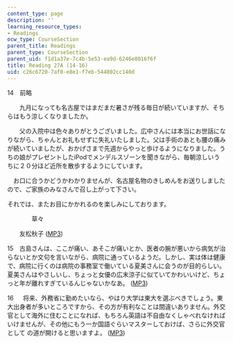 ```yaml
---
content_type: page
description: ''
learning_resource_types:
- Readings
ocw_type: CourseSection
parent_title: Readings
parent_type: CourseSection
parent_uid: f1d1a37e-7c4b-5e53-ea9d-6246e8016f6f
title: Reading 27A (14-16)
uid: c26c6720-7af0-e8e1-f7eb-544802cc140d
---
```


14　前略

　　九月になっても名古屋ではまだまだ暑さが残る毎日が続いていますが、そちらはもう涼しくなりましたか。

　　父の入院中は色々ありがとうございました。広中さんには本当にお世話になりながら、ちゃんとお礼もせずに失礼いたしました。父は手術のあとも腰の痛みが続いていましたが、おかげさまで先週からやっと歩けるようになりました。うちの娘がプレゼントしたiPodでメンデルスゾーンを聞きながら、毎朝涼しいうちに２０分ほど近所を散歩するようにしています。

　お口に合うかどうかわかりませんが、名古屋名物のきしめんをお送りしましたので、ご家族のみなさんで召し上がって下さい。

それでは、またお目にかかれるのを楽しみにしております。

　　　　草々

　　友松秋子 ([MP3](/ans7870/21f/21f.505/f05/audio/Lesson27A-14.mp3))

15　古島さんは、ここが痛い、あそこが痛いとか、医者の腕が悪いから病気が治 らないとか文句を言いながら、病院に通っているようだ。しかし、実は体は健康で、病院に行くのは病院の事務室で働いている夏美さんに会うのが目的らしい。夏美さんはやさしいし、ちょっと女優の広末涼子に似ていてかわいいけど、ちょっと年が離れすぎているんじゃないかなあ。 ([MP3](/ans7870/21f/21f.505/f05/audio/Lesson27A-15.mp3))

16　  将来、外務省に勤めたいなら、やはり大学は東大を選ぶべきでしょう。東大出身者が多いところですから、その方が有利なことは間違いありません。外交官として海外に住むことになれば、もちろん英語は不自由なくしゃべれなければいけませんが、その他にもう一か国語ぐらいマスターしておけば、さらに外交官として の道が開けると思いますよ。 ([MP3](/ans7870/21f/21f.505/f05/audio/Lesson27A-16.mp3))